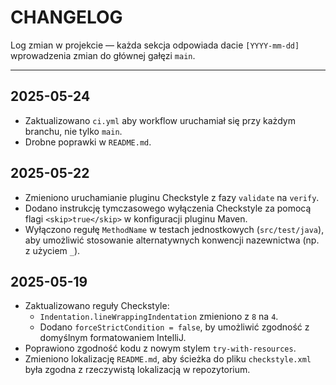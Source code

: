 # CHANGELOG

Log zmian w projekcie — każda sekcja odpowiada dacie `[YYYY-mm-dd]` wprowadzenia zmian do głównej gałęzi `main`.

---
## 2025-05-24
- Zaktualizowano `ci.yml` aby workflow uruchamiał się przy każdym branchu, nie tylko `main`.
- Drobne poprawki w `README.md`.

## 2025-05-22

- Zmieniono uruchamianie pluginu Checkstyle z fazy `validate` na `verify`.
- Dodano instrukcję tymczasowego wyłączenia Checkstyle za pomocą flagi `<skip>true</skip>` w konfiguracji pluginu Maven.
- Wyłączono regułę `MethodName` w testach jednostkowych (`src/test/java`), aby umożliwić stosowanie alternatywnych
  konwencji nazewnictwa (np. z użyciem `_`).

## 2025-05-19

- Zaktualizowano reguły Checkstyle:
    - `Indentation.lineWrappingIndentation` zmieniono z `8` na `4`.
    - Dodano `forceStrictCondition = false`, by umożliwić zgodność z domyślnym formatowaniem IntelliJ.
- Poprawiono zgodność kodu z nowym stylem `try-with-resources`.
- Zmieniono lokalizację `README.md`, aby ścieżka do pliku `checkstyle.xml` była zgodna z rzeczywistą lokalizacją w
  repozytorium.